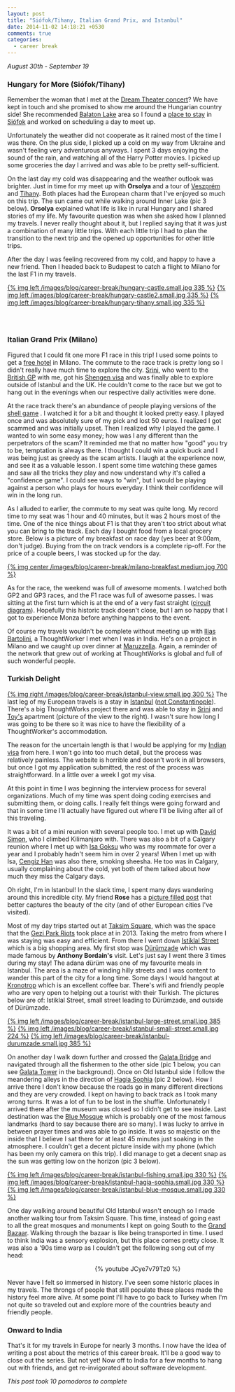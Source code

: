 ```yaml
---
layout: post
title: "Siófok/Tihany, Italian Grand Prix, and Istanbul"
date: 2014-11-02 14:18:21 +0530
comments: true
categories:
  - career break
---
```

*August 30th - September 19*

### Hungary for More (Siófok/Tihany)

Remember the woman that I met at the [Dream Theater concert][budapest-post]? We have kept in touch and she promised to show me around the
Hungarian country side! She recommended [Balaton Lake][balaton-lake] area so I found a [place to stay][airbnb] in [Siófok][siofok] and worked
on scheduling a day to meet up.

[budapest-post]: /prague-budapest-and-the-hungarian-grand-prix/
[balaton-lake]: https://en.wikipedia.org/wiki/Lake_Balaton
[airbnb]: https://www.airbnb.com/rooms/2522686
[siofok]: https://en.wikipedia.org/wiki/Si%C3%B3fok

Unfortunately the weather did not cooperate as it rained most of the time I was there. On the plus side, I picked up a
cold on my way from Ukraine and wasn't feeling very adventurous anyways. I spent 3 days enjoying the sound of the rain,
and watching all of the Harry Potter movies. I picked up some groceries the day I arrived and was able to be pretty
self-sufficient.

On the last day my cold was disappearing and the weather outlook was brighter. Just in time for my meet up with **Orsolya** and a tour of
[Veszprém][veszprem] and [Tihany][tihany]. Both places had the European charm that I've enjoyed so much on this trip.
The sun came out while walking around Inner Lake (pic 3 below). **Orsolya** explained what life is like in rural Hungary
and I shared stories of my life. My favourite question was when she asked how I planned my travels. I never really
thought about it, but I replied saying that it was just a combination of many little trips. With each little trip I had
to plan the transition to the next trip and the opened up opportunities for other little trips.

After the day I was feeling recovered from my cold, and happy to have a new friend. Then I headed back to Budapest to
catch a flight to Milano for the last F1 in my travels.

[tihany]: https://en.wikipedia.org/wiki/Tihany
[veszprem]: https://en.wikipedia.org/wiki/Veszpr%C3%A9m

[{% img left /images/blog/career-break/hungary-castle.small.jpg 335 %}](/images/blog/career-break/hungary-castle.jpg)
[{% img left /images/blog/career-break/hungary-castle2.small.jpg 335 %}](/images/blog/career-break/hungary-castle2.jpg)
[{% img left /images/blog/career-break/hungary-tihany.small.jpg 335 %}](/images/blog/career-break/hungary-tihany.jpg)

### &nbsp;

### Italian Grand Prix (Milano)

Figured that I could fit one more F1 race in this trip! I used some points to get a [free hotel][marriott] in Milano. The
commute to the race track is pretty long so I didn't really have much time to explore the city. [Srini][srini], who went
to the [British GP][british-post] with me, got his [Shengen visa][shengen-visa] and was finally able to explore outside
of Istanbul and the UK. He couldn't come to the race but we got to hang out in the evenings when our respective daily
activities were done.

[marriott]: http://www.marriott.com/hotels/travel/milit-milan-marriott-hotel/
[srini]: https://twitter.com/sragu
[british-post]: /belgium-france-london-and-the-british-grand-prix/
[shengen-visa]: https://en.wikipedia.org/wiki/Schengen_Area#Schengen_visa

At the race track there's an abundance of people playing versions of the [shell game][shell-game] . I watched it for
a bit and thought it looked pretty easy. I played once and was absolutely sure of my pick and lost 50 euros. I realized
I got scammed and was initially upset. Then I realized why I played the game. I wanted to win some easy money; how was I
any different than the perpetrators of the scam? It reminded me that no matter how "good" you try to be, temptation is
always there. I thought I could win a quick buck and I was being just as greedy as the scam artists. I laugh at the
experience now, and see it as a valuable lesson. I spent some time watching these games and saw all the tricks they play
and now understand why it's called a "confidence game". I could see ways to "win", but I would be playing against a
person who plays for hours everyday. I think their confidence will win in the long run.

[shell-game]: https://en.wikipedia.org/wiki/Shell_game

As I alluded to earlier, the commute to my seat was quite long. My record time to my seat was 1 hour and 40 minutes, but
it was 2 hours most of the time. One of the nice things about F1 is that they aren't too strict about what you can bring
to the track. Each day I bought food from a local grocery store. Below is a picture of my breakfast on race day (yes
beer at 9:00am, don't judge). Buying from the on track vendors is a complete rip-off. For the price of a couple beers, I
was stocked up for the day.

[{% img center /images/blog/career-break/milano-breakfast.medium.jpg 700 %}](/images/blog/career-break/milano-breakfast.jpg)

As for the race, the weekend was full of awesome moments. I watched both GP2 and GP3 races, and the F1 race was full of
awesome passes. I was sitting at the first turn which is at the end of a very fast straight ([circuit diagram][track]).
Hopefully this historic track doesn't close, but I am so happy that I got to experience Monza before anything happens to
the event.

[track]: http://www.formula1.com/races/in_detail/italy_928/circuit_diagram.html

Of course my travels wouldn't be complete without meeting up with [Ilias Bartolini][ilias], a ThoughtWorker I met when I
was in India. He's on a project in Milano and we caught up over dinner at [Maruzzella][pizza]. Again, a reminder of the
network that grew out of working at ThoughtWorks is global and full of such wonderful people.

[ilias]: https://twitter.com/iliasbartolini
[pizza]: http://www.pizzeriamaruzzellamilano.it/

### Turkish Delight

[{% img right /images/blog/career-break/istanbul-view.small.jpg 300 %}](/images/blog/career-break/istanbul-view.jpg)
The last leg of my European travels is a stay in [Istanbul][istanbul] ([not Constantinople][video]). There's a big ThoughtWorks
project there and was able to stay in [Srini][srini] and [Toy's][toy] apartment (picture of the view to the right).
I wasn't sure how long I was going to be there so it was nice to have the flexibility of a ThoughtWorker's accommodation.

[video]: http://www.youtube.com/watch?v=vsQrKZcYtqg
[istanbul]: https://en.wikipedia.org/wiki/Istanbul

The reason for the uncertain length is that I would be applying for my [Indian visa][indian-visa] from here. I won't go
into too much detail, but the process was relatively painless. The website is horrible and doesn't work in all browsers,
but once I got my application submitted, the rest of the process was straightforward. In a little over a week I got my
visa.

[toy]: https://twitter.com/noppanit
[indian-visa]: http://indianvisaonline.gov.in/

At this point in time I was beginning the interview process for several organizations. Much of my time was spent doing
coding exercises and submitting them, or doing calls. I really felt things were going forward and that in some time I'll
actually have figured out where I'll be living after all of this traveling.

It was a bit of a mini reunion with several people too. I met up with [David Simon][dps], who I climbed Kilimanjaro
with. There was also a bit of a Calgary reunion where I met up with [Isa Goksu](http://isa.io/) who was my roommate for
over a year and I probably hadn't seem him in over 2 years! When I met up with Isa, [Cengiz Han](http://www.cengizhan.com/)
was also there, smoking sheesha. He too was in Calgary, usually complaining about the cold, yet both of them talked
about how much they miss the Calgary days.

[dps]: http://davidpetersimon.com/

Oh right, I'm in Istanbul! In the slack time, I spent many days wandering around this incredible city. My friend
**Rose** has a [picture filled post][rose-blog] that better captures the beauty of the city (and of other European
cities I've visited).

Most of my day trips started out at [Taksim Square][taksim], which was the space that the [Gezi Park Riots][gezi] took
place at in 2013. Taking the metro from where I was staying was easy and efficient. From there I went down [Istiklal Street][istiklal]
which is a big shopping area. My first stop was [Dürümzade][durumzade] which was made famous by **Anthony Bordain's**
visit. Let's just say I went there 3 times during my stay! The adana dürüm was one of my favourite meals in Istanbul.
The area is a maze of winding hilly streets and I was content to wander this part of the city for a long time. Some days
I would hangout at [Kronotrop][kronotrop] which is an excellent coffee bar. There's wifi and friendly people who are
very open to helping out a tourist with their Turkish. The pictures below are of: Istiklal Street, small street leading
to Dürümzade, and outside of Dürümzade.

[durumzade]: http://istanbuleats.com/2009/04/durumzade-wrap-artists/
[taksim]: https://en.wikipedia.org/wiki/Taksim_Square
[gezi]: http://www.bbc.com/news/world-europe-22732139
[istiklal]: http://istiklalstreet.org/
[kronotrop]: http://kronotrop.com.tr/

[{% img left /images/blog/career-break/istanbul-large-street.small.jpg 385 %}](/images/blog/career-break/istanbul-large-street.jpg)
[{% img left /images/blog/career-break/istanbul-small-street.small.jpg 224 %}](/images/blog/career-break/istanbul-small-street.jpg)
[{% img left /images/blog/career-break/istanbul-durumzade.small.jpg 385 %}](/images/blog/career-break/istanbul-durumzade.jpg)

On another day I walk down further and crossed the [Galata Bridge][galata-bridge] and navigated through all the
fishermen to the other side (pic 1 below, you can see [Galata Tower][galata-tower] in the background). Once on Old
Istanbul side I follow the meandering alleys in the direction of [Hagia Sophia][hagia-sophia] (pic 2 below). How I arrive there I
don't know because the roads go in many different directions and they are very crowded. I kept on having to back track
as I took many wrong turns. It was a lot of fun to be lost in the shuffle. Unfortunately I arrived there after the
museum was closed so I didn't get to see inside. Last destination was the [Blue Mosque][blue-mosque] which is probably
one of the most famous landmarks (hard to say because there are so many). I was lucky to arrive in between prayer times
and was able to go inside. It was so majestic on the inside that I believe I sat there for at least 45 minutes just
soaking in the atmosphere. I couldn't get a decent picture inside with my phone (which has been my only camera on this
trip). I did manage to get a decent snap as the sun was getting low on the horizon (pic 3 below).

[galata-bridge]: https://en.wikipedia.org/wiki/Galata_Bridge
[galata-tower]: https://en.wikipedia.org/wiki/Galata_Tower
[hagia-sophia]: https://en.wikipedia.org/wiki/Hagia_Sophia
[blue-mosque]: https://en.wikipedia.org/wiki/Sultan_Ahmed_Mosque

[{% img left /images/blog/career-break/istanbul-fishing.small.jpg 330 %}](/images/blog/career-break/istanbul-fishing.jpg)
[{% img left /images/blog/career-break/istanbul-hagia-sophia.small.jpg 330 %}](/images/blog/career-break/istanbul-hagia-sophia.jpg)
[{% img left /images/blog/career-break/istanbul-blue-mosque.small.jpg 330 %}](/images/blog/career-break/istanbul-blue-mosque.jpg)

One day walking around beautiful Old Istanbul wasn't enough so I made another walking tour from Taksim Square. This
time, instead of going east to all the great mosques and monuments I kept on going South to the [Grand Bazaar][bazaar].
Walking through the bazaar is like being transported in time. I used to think India was a sensory explosion, but this
place comes pretty close. It was also a '90s time warp as I couldn't get the following song out of my head:

[bazaar]: https://en.wikipedia.org/wiki/Grand_Bazaar,_Istanbul
[rose-blog]: http://adidav9.blogspot.in/2014/07/illustrious-istanbul.html

<div style="width:660px;margin-left:200px;">
{% youtube JCye7v79Tz0 %}
</div>

Never have I felt so immersed in history. I've seen some historic places in my travels. The throngs of people that
still populate these places made the history feel more alive. At some point I'll have to go back to Turkey when I'm not
quite so traveled out and explore more of the countries beauty and friendly people.

### Onward to India

That's it for my travels in Europe for nearly 3 months. I now have the idea of writing a post about the metrics of this
career break. It'll be a good way to close out the series. But not yet! Now off to India for a few months to hang out
with friends, and get re-invigorated about software development.

*This post took 10 pomodoros to complete*

